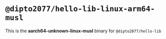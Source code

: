 # `@dipto2077/hello-lib-linux-arm64-musl`

This is the **aarch64-unknown-linux-musl** binary for `@dipto2077/hello-lib`
